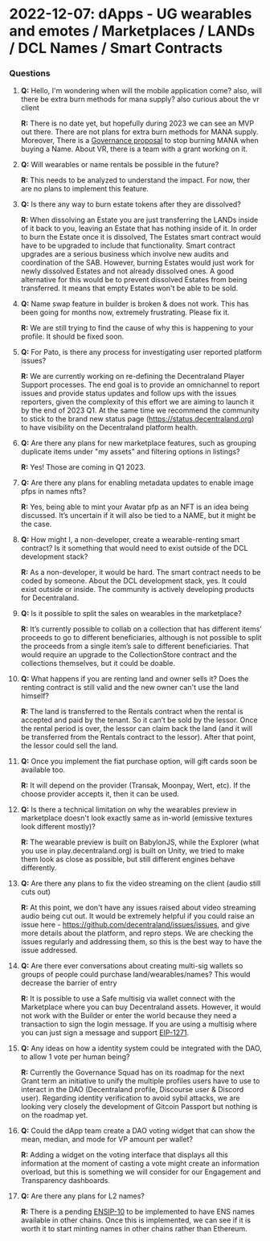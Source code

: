 # 2022-12-07: dApps - UG wearables and emotes / Marketplaces / LANDs / DCL Names / Smart Contracts

### Questions

1. **Q:** Hello, I'm wondering when will the mobile application come? also, will there be extra burn methods for mana supply? also curious about the vr client

   **R:** There is no date yet, but hopefully during 2023 we can see an MVP out there. There are not plans for extra burn methods for MANA supply. Moreover, There is a [Governance proposal](https://governance.decentraland.org/proposal/?id=1a067940-6f1d-11ed-a69f-9d162c5cc598) to stop burning MANA when buying a Name. About VR, there is a team with a grant working on it.

2. **Q:** Will wearables or name rentals be possible in the future?

   **R:** This needs to be analyzed to understand the impact. For now, ther are no plans to implement this feature.

3. **Q:** Is there any way to burn estate tokens after they are dissolved?

   **R:** When dissolving an Estate you are just transferring the LANDs inside of it back to you, leaving an Estate that has nothing inside of it. In order to burn the Estate once it is dissolved, The Estates smart contract would have to be upgraded to include that functionality. Smart contract upgrades are a serious business which involve new audits and coordination of the SAB. However, burning Estates would just work for newly dissolved Estates and not already dissolved ones. A good alternative for this would be to prevent dissolved Estates from being transferred. It means that empty Estates won't be able to be sold.

4. **Q:** Name swap feature in builder is broken & does not work. This has been going for months now, extremely frustrating. Please fix it.

   **R:** We are still trying to find the cause of why this is happening to your profile. It should be fixed soon.

5. **Q:** For Pato, is there any process for investigating user reported platform issues?

   **R:** We are currently working on re-defining the Decentraland Player Support processes. The end goal is to provide an omnichannel to report issues and provide status updates and follow ups with the issues reporters, given the complexity of this effort we are aiming to launch it by the end of 2023 Q1. At the same time we recommend the community to stick to the brand new status page (https://status.decentraland.org) to have visibility on the Decentraland platform health.

6. **Q:** Are there any plans for new marketplace features, such as grouping duplicate items under "my assets" and filtering options in listings?

   **R:** Yes! Those are coming in Q1 2023.

7. **Q:** Are there any plans for enabling metadata updates to enable image pfps in names nfts?

   **R:** Yes, being able to mint your Avatar pfp as an NFT is an idea being discussed. It’s uncertain if it will also be tied to a NAME, but it might be the case.

8. **Q:** How might I, a non-developer, create a wearable-renting smart contract? Is it something that would need to exist outside of the DCL development stack?

   **R:** As a non-developer, it would be hard. The smart contract needs to be coded by someone. About the DCL development stack, yes. It could exist outside or inside. The community is actively developing products for Decentraland.

9. **Q:** Is it possible to split the sales on wearables in the marketplace?

   **R:** It’s currently possible to collab on a collection that has different items’ proceeds to go to different beneficiaries, although is not possible to split the proceeds from a single item’s sale to different beneficiaries. That would require an upgrade to the CollectionStore contract and the collections themselves, but it could be doable.

10. **Q:** What happens if you are renting land and owner sells it? Does the renting contract is still valid and the new owner can't use the land himself?

    **R:** The land is transferred to the Rentals contract when the rental is accepted and paid by the tenant. So it can’t be sold by the lessor. Once the rental period is over, the lessor can claim back the land (and it will be transferred from the Rentals contract to the lessor). After that point, the lessor could sell the land.

11. **Q:** Once you implement the fiat purchase option, will gift cards soon be available too.

    **R:** It will depend on the provider (Transak, Moonpay, Wert, etc). If the choose provider accepts it, then it can be used.

12. **Q:** Is there a technical limitation on why the wearables preview in marketplace doesn't look exactly same as in-world (emissive textures look different mostly)?

    **R:** The wearable preview is built on BabylonJS, while the Explorer (what you use in play.decentraland.org) is built on Unity, we tried to make them look as close as possible, but still different engines behave differently.

13. **Q:** Are there any plans to fix the video streaming on the client (audio still cuts out)

    **R:** At this point, we don't have any issues raised about video streaming audio being cut out. It would be extremely helpful if you could raise an issue here - https://github.com/decentraland/issues/issues, and give more details about the platform, and repro steps. We are checking the issues regularly and addressing them, so this is the best way to have the issue addressed.

14. **Q:** Are there ever conversations about creating multi-sig wallets so groups of people could purchase land/wearables/names? This would decrease the barrier of entry

    **R:** It is possible to use a Safe multisig via wallet connect with the Marketplace where you can buy Decentraland assets. However, it would not work with the Builder or enter the world because they need a transaction to sign the login message. If you are using a multisig where you can just sign a message and support [EIP-1271](https://eips.ethereum.org/EIPS/eip-1271).

15. **Q:** Any ideas on how a identity system could be integrated with the DAO, to allow 1 vote per human being?

    **R:** Currently the Governance Squad has on its roadmap for the next Grant term an initiative to unify the multiple profiles users have to use to interact in the DAO (Decentraland profile, Discourse user & Discord user). Regarding identity verification to avoid sybil attacks, we are looking very closely the development of Gitcoin Passport but nothing is on the roadmap yet.

16. **Q:** Could the dApp team create a DAO voting widget that can show the mean, median, and mode for VP amount per wallet?

    **R:** Adding a widget on the voting interface that displays all this information at the moment of casting a vote might create an information overload, but this is something we will consider for our Engagement and Transparency dashboards.

17. **Q:** Are there any plans for L2 names?

    **R:** There is a pending [ENSIP-10](https://docs.ens.domains/ens-improvement-proposals/ensip-10-wildcard-resolution) to be implemented to have ENS names available in other chains. Once this is implemented, we can see if it is worth it to start minting names in other chains rather than Ethereum.
